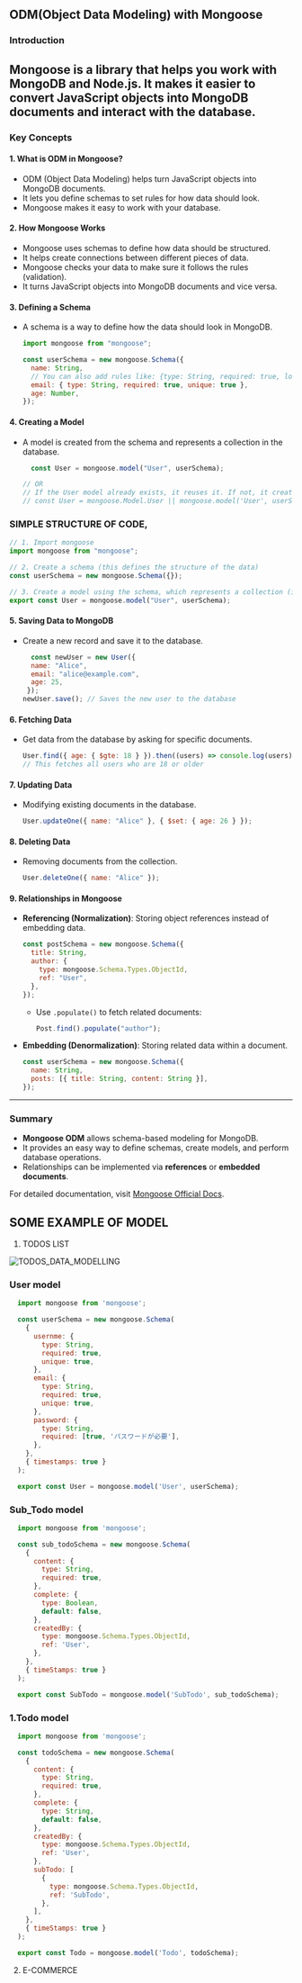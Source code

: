 ## ODM(Object Data Modeling) with Mongoose

### Introduction
Mongoose is a library that helps you work with MongoDB and Node.js. It makes it easier to convert JavaScript objects into MongoDB documents and interact with the database.
---

### Key Concepts

#### 1. What is ODM in Mongoose?

- ODM (Object Data Modeling) helps turn JavaScript objects into MongoDB documents.
- It lets you define schemas to set rules for how data should look.
- Mongoose makes it easy to work with your database.

#### 2. How Mongoose Works

- Mongoose uses schemas to define how data should be structured.
- It helps create connections between different pieces of data.
- Mongoose checks your data to make sure it follows the rules (validation).
- It turns JavaScript objects into MongoDB documents and vice versa.

#### 3. Defining a Schema

- A schema is a way to define how the data should look in MongoDB.

  ```javascript
  import mongoose from "mongoose";

  const userSchema = new mongoose.Schema({
    name: String,
    // You can also add rules like: {type: String, required: true, lowercase: true}
    email: { type: String, required: true, unique: true },
    age: Number,
  });
  ```

#### 4. Creating a Model

- A model is created from the schema and represents a collection in the database.

  ```javascript
    const User = mongoose.model("User", userSchema);

  // OR
  // If the User model already exists, it reuses it. If not, it creates a new one using the userSchema.
  // const User = mongoose.Model.User || mongoose.model('User', userSchema);
  ```

### SIMPLE STRUCTURE OF CODE,

  ```javascript
  // 1. Import mongoose
  import mongoose from "mongoose";

  // 2. Create a schema (this defines the structure of the data)
  const userSchema = new mongoose.Schema({});

  // 3. Create a model using the schema, which represents a collection (in this case, "User")
  export const User = mongoose.model("User", userSchema);

  ```

#### 5. Saving Data to MongoDB

- Create a new record and save it to the database.
  ```javascript
    const newUser = new User({
    name: "Alice",
    email: "alice@example.com",
    age: 25,
   });
  newUser.save(); // Saves the new user to the database
  ```

#### 6. Fetching Data

- Get data from the database by asking for specific documents.
  ```javascript
  User.find({ age: { $gte: 18 } }).then((users) => console.log(users));
  // This fetches all users who are 18 or older
  ```

#### 7. Updating Data

- Modifying existing documents in the database.
  ```javascript
  User.updateOne({ name: "Alice" }, { $set: { age: 26 } });
  ```

#### 8. Deleting Data

- Removing documents from the collection.
  ```javascript
  User.deleteOne({ name: "Alice" });
  ```

#### 9. Relationships in Mongoose

- **Referencing (Normalization)**: Storing object references instead of embedding data.
  ```javascript
  const postSchema = new mongoose.Schema({
    title: String,
    author: {
      type: mongoose.Schema.Types.ObjectId,
      ref: "User",
    },
  });
  ```
  - Use `.populate()` to fetch related documents:
    ```javascript
    Post.find().populate("author");
    ```
- **Embedding (Denormalization)**: Storing related data within a document.
  ```javascript
  const userSchema = new mongoose.Schema({
    name: String,
    posts: [{ title: String, content: String }],
  });
  ```

---

### Summary

- **Mongoose ODM** allows schema-based modeling for MongoDB.
- It provides an easy way to define schemas, create models, and perform database operations.
- Relationships can be implemented via **references** or **embedded documents**.

For detailed documentation, visit [Mongoose Official Docs](https://mongoosejs.com/).

## SOME EXAMPLE OF MODEL
1. TODOS LIST

![TODOS_DATA_MODELLING](https://github.com/user-attachments/assets/58e77e8d-b4da-46f2-a69b-eb1e5e37fc24)


### User model

  ```javascript
    import mongoose from 'mongoose';

    const userSchema = new mongoose.Schema(
      {
        usernme: {
          type: String,
          required: true,
          unique: true,
        },
        email: {
          type: String,
          required: true,
          unique: true,
        },
        password: {
          type: String,
          required: [true, 'パスワードが必要'],
        },
      },
      { timestamps: true }
    );

    export const User = mongoose.model('User', userSchema);

  ```

### Sub_Todo model  

  ```javascript
    import mongoose from 'mongoose';

    const sub_todoSchema = new mongoose.Schema(
      {
        content: {
          type: String,
          required: true,
        },
        complete: {
          type: Boolean,
          default: false,
        },
        createdBy: {
          type: mongoose.Schema.Types.ObjectId,
          ref: 'User',
        },
      },
      { timeStamps: true }
    );

    export const SubTodo = mongoose.model('SubTodo', sub_todoSchema);

  ```

### 1.Todo model

  ```javascript
    import mongoose from 'mongoose';

    const todoSchema = new mongoose.Schema(
      {
        content: {
          type: String,
          required: true,
        },
        complete: {
          type: String,
          default: false,
        },
        createdBy: {
          type: mongoose.Schema.Types.ObjectId,
          ref: 'User',
        },
        subTodo: [
          {
            type: mongoose.Schema.Types.ObjectId,
            ref: 'SubTodo',
          },
        ],
      },
      { timeStamps: true }
    );

    export const Todo = mongoose.model('Todo', todoSchema);

  ````
2. E-COMMERCE


